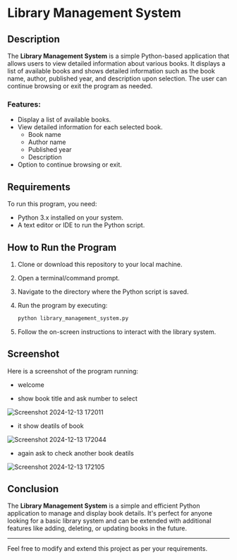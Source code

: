 # Library Management System

## Description

The **Library Management System** is a simple Python-based application that allows users to view detailed information about various books. It displays a list of available books and shows detailed information such as the book name, author, published year, and description upon selection. The user can continue browsing or exit the program as needed.

### Features:
- Display a list of available books.
- View detailed information for each selected book.
  - Book name
  - Author name
  - Published year
  - Description
- Option to continue browsing or exit.

## Requirements

To run this program, you need:
- Python 3.x installed on your system.
- A text editor or IDE to run the Python script.

## How to Run the Program

1. Clone or download this repository to your local machine.
2. Open a terminal/command prompt.
3. Navigate to the directory where the Python script is saved.
4. Run the program by executing:

    ```bash
    python library_management_system.py
    ```

5. Follow the on-screen instructions to interact with the library system.

## Screenshot

Here is a screenshot of the program running:


- welcome

- show book title and ask number to select 

![Screenshot 2024-12-13 172011](https://github.com/user-attachments/assets/ada49b5d-2e5b-43ec-860a-73c262b3cf7f)


- it show deatils of book

![Screenshot 2024-12-13 172044](https://github.com/user-attachments/assets/9ae2f71d-b3a9-4b7d-ad27-636b83d19624)


- again ask to check another book deatils

![Screenshot 2024-12-13 172105](https://github.com/user-attachments/assets/e5480d65-7150-41f1-bdbb-0e481f2e22d4)






## Conclusion

The **Library Management System** is a simple and efficient Python application to manage and display book details. It's perfect for anyone looking for a basic library system and can be extended with additional features like adding, deleting, or updating books in the future.

---

Feel free to modify and extend this project as per your requirements.
